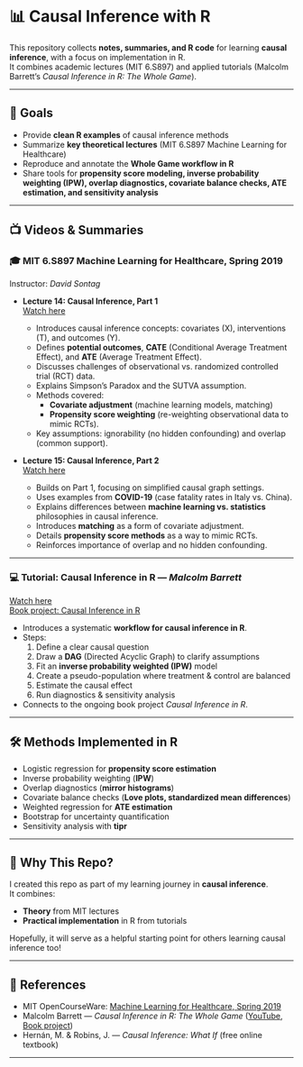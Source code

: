 # 📊 Causal Inference with R

This repository collects **notes, summaries, and R code** for learning **causal inference**, with a focus on implementation in R.  
It combines academic lectures (MIT 6.S897) and applied tutorials (Malcolm Barrett’s *Causal Inference in R: The Whole Game*).

---

## 🎯 Goals

- Provide **clean R examples** of causal inference methods  
- Summarize **key theoretical lectures** (MIT 6.S897 Machine Learning for Healthcare)  
- Reproduce and annotate the **Whole Game workflow in R**  
- Share tools for **propensity score modeling, inverse probability weighting (IPW), overlap diagnostics, covariate balance checks, ATE estimation, and sensitivity analysis**

---

## 📺 Videos & Summaries

### 🎓 MIT 6.S897 Machine Learning for Healthcare, Spring 2019  
Instructor: *David Sontag*  

- **Lecture 14: Causal Inference, Part 1**  
  [Watch here](https://www.youtube.com/watch?v=gRkUhg9Wb-I)  
  - Introduces causal inference concepts: covariates (X), interventions (T), and outcomes (Y).  
  - Defines **potential outcomes**, **CATE** (Conditional Average Treatment Effect), and **ATE** (Average Treatment Effect).  
  - Discusses challenges of observational vs. randomized controlled trial (RCT) data.  
  - Explains Simpson’s Paradox and the SUTVA assumption.  
  - Methods covered:  
    - **Covariate adjustment** (machine learning models, matching)  
    - **Propensity score weighting** (re-weighting observational data to mimic RCTs).  
  - Key assumptions: ignorability (no hidden confounding) and overlap (common support).  

- **Lecture 15: Causal Inference, Part 2**  
  [Watch here](https://www.youtube.com/watch?v=g5v-NvNoJQQ)  
  - Builds on Part 1, focusing on simplified causal graph settings.  
  - Uses examples from **COVID-19** (case fatality rates in Italy vs. China).  
  - Explains differences between **machine learning vs. statistics** philosophies in causal inference.  
  - Introduces **matching** as a form of covariate adjustment.  
  - Details **propensity score methods** as a way to mimic RCTs.  
  - Reinforces importance of overlap and no hidden confounding.  

---

### 💻 Tutorial: Causal Inference in R — *Malcolm Barrett*  
[Watch here](https://www.youtube.com/watch?v=FasUOajUG64)  
[Book project: Causal Inference in R](https://www.r-causal.org/)  

- Introduces a systematic **workflow for causal inference in R**.  
- Steps:  
  1. Define a clear causal question  
  2. Draw a **DAG** (Directed Acyclic Graph) to clarify assumptions  
  3. Fit an **inverse probability weighted (IPW)** model  
  4. Create a pseudo-population where treatment & control are balanced  
  5. Estimate the causal effect  
  6. Run diagnostics & sensitivity analysis  
- Connects to the ongoing book project *Causal Inference in R*.  


---

## 🛠️ Methods Implemented in R

- Logistic regression for **propensity score estimation**  
- Inverse probability weighting (**IPW**)  
- Overlap diagnostics (**mirror histograms**)  
- Covariate balance checks (**Love plots, standardized mean differences**)  
- Weighted regression for **ATE estimation**  
- Bootstrap for uncertainty quantification  
- Sensitivity analysis with **tipr**  

---

## 🚀 Why This Repo?

I created this repo as part of my learning journey in **causal inference**.  
It combines:
- **Theory** from MIT lectures  
- **Practical implementation** in R from tutorials  

Hopefully, it will serve as a helpful starting point for others learning causal inference too!  

---

## 📖 References

- MIT OpenCourseWare: [Machine Learning for Healthcare, Spring 2019](https://ocw.mit.edu/courses/electrical-engineering-and-computer-science/6-s897-machine-learning-for-healthcare-spring-2019/)  
- Malcolm Barrett — *Causal Inference in R: The Whole Game* ([YouTube](https://www.youtube.com/watch?v=FasUOajUG64), [Book project](https://www.r-causal.org/))  
- Hernán, M. & Robins, J. — *Causal Inference: What If* (free online textbook)  

---
